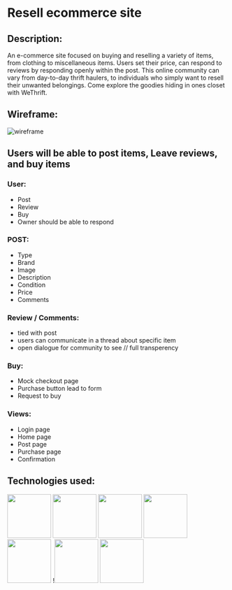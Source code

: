 # Resell ecommerce site

## Description:
An e-commerce site focused on buying and reselling a variety of items, from clothing to miscellaneous items. Users set their price, can respond to reviews by responding openly within the post.
This online community can vary from day-to-day thrift haulers, to individuals who simply want to resell their unwanted belongings. Come explore the goodies hiding in ones closet with WeThrift.


## Wireframe:

![wireframe](https://i.imgur.com/Aq42kdf.png)

## Users will be able to post items, Leave reviews, and buy items

### User:
- Post
- Review
- Buy
- Owner should be able to respond

### POST:
- Type
- Brand
- Image
- Description
- Condition
- Price
- Comments

### Review / Comments:
- tied with post
- users can communicate in a thread about specific item
- open dialogue for community to see // full transperency 


### Buy:

- Mock checkout page
- Purchase button lead to form
- Request to buy


### Views:

- Login page
- Home page
- Post page
- Purchase page
- Confirmation


## Technologies used:


<p float="left">
<img src="https://cdn.iconscout.com/icon/free/png-256/react-4-1175110.png" width="100" height="100"/>
<img src="https://www.svgrepo.com/show/354431/tailwindcss-icon.svg" width="100" height="100"/>
<img src="https://images.vexels.com/media/users/3/166403/isolated/lists/a5a33bf3004830a2bd581e9fa65de660-javascript-programming-language-icon.png" width="100" height="100"/>
<img src="https://cdn.iconscout.com/icon/free/png-256/html-5-1-1175208.png" width="100" height="100"/>
<img src="https://cdn.iconscout.com/icon/free/png-256/sass-3629630-3031098.png" width="100" height="100"/>
!<img src="https://cdn.iconscout.com/icon/premium/png-256-thumb/node-js-5363131-4488920.png" width="100" height="100"/>
<img src="https://cdn.iconscout.com/icon/free/png-256/mongodb-5-1175140.png" width="100" height="100"/>
</p>

